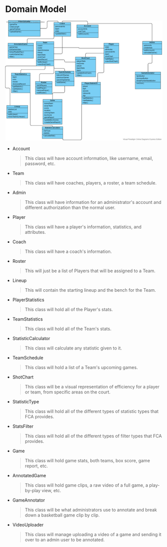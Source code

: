 # Domain Model


![Domain Model](..\AuxiliaryFiles\DomainModel.png)

- Account
    > This class will have account information, like username, email, password, etc.
- Team
    > This class will have coaches, players, a roster, a team schedule.
- Admin
    > This class will have information for an administrator's account and different authorization than the normal user.
- Player
    > This class will have a player's information, statistics, and attributes. 
- Coach
    > This class will have a coach's information. 
- Roster
    > This will just be a list of Players that will be assigned to a Team. 
- Lineup
    > This will contain the starting lineup and the bench for the Team. 
- PlayerStatistics
    > This class will hold all of the Player's stats. 
- TeamStatistics
    > This class will hold all of the Team's stats. 
- StatisticCalculator
    > This class will calculate any statistic given to it. 
- TeamSchedule
    > This class will hold a list of a Team's upcoming games. 
- ShotChart
    > This class will be a visual representation of efficiency for a player or team, from specific areas on the court. 
- StatisticType
    > This class will hold all of the different types of statistic types that FCA provides. 
- StatsFilter
    > This class will hold all of the different types of filter types that FCA provides.
- Game
    > This class will hold game stats, both teams, box score, game report, etc.
- AnnotatedGame
    > This class will hold game clips, a raw video of a full game, a play-by-play view, etc.
- GameAnnotator
    > This class will be what administrators use to annotate and break down a basketball game clip by clip. 
- VideoUploader
    > This class will manage uploading a video of a game and sending it over to an admin user to be annotated. 